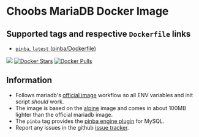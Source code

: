# Choobs MariaDB Docker Image #

## Supported tags and respective `Dockerfile` links ##

- [`pinba`, `latest` (pinba/Dockerfile)](https://github.com/choobs/docker-mariadb/blob/master/pinba/Dockerfile)

[![](https://badge.imagelayers.io/choobs/mariadb:pinba.svg)](https://imagelayers.io/?images=choobs/mariadb:pinba 'Get your own badge on imagelayers.io')
[![Docker Stars](https://img.shields.io/docker/stars/choobs/mariadb.svg?style=flat-square)](https://hub.docker.com/r/choobs/mariadb/)
[![Docker Pulls](https://img.shields.io/docker/pulls/choobs/mariadb.svg?style=flat-square)](https://hub.docker.com/r/choobs/mariadb/)

## Information ##

- Follows mariadb's [official image](https://hub.docker.com/r/library/mariadb/) workflow so all ENV variables and init script *should* work.
- The image is based on the [alpine](https://hub.docker.com/_/alpine/) image and comes in about 100MB lighter than the official mariadb image.
- The `pinba` tag provides the [pinba engine plugin](http://pinba.org) for MySQL.
- Report any issues in the github [issue tracker](https://github.com/choobs/docker-mariadb/issues/new).
